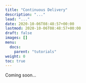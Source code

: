 ```yaml
---
title: "Continuous Delivery"
description: "..."
lead: "..."
date: 2020-10-06T08:48:57+00:00
lastmod: 2020-10-06T08:48:57+00:00
draft: false
images: []
menu:
  docs:
    parent: "tutorials"
weight: 0
toc: true
---
```


Coming soon...